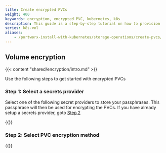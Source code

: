 ```yaml
---
title: Create encrypted PVCs
weight: 400
keywords: encryption, encrypted PVC, kubernetes, k8s
description: This guide is a step-by-step tutorial on how to provision encrypted PVCs with Portworx.
series: k8s-vol
aliases:
    - /portworx-install-with-kubernetes/storage-operations/create-pvcs/create-encrypted-pvcs/
---
```

## Volume encryption

{{< content "shared/encryption/intro.md" >}}

Use the following steps to get started with encrypted PVCs

### Step 1: Select a secrets provider

Select one of the following secret providers to store your passphrases. This passphrase will then be used for encrypting the PVCs. If you have already setup a secrets provider, goto [Step 2](#step-2-select-pvc-encryption-method)

{{<homelist series="key-management">}}

### Step 2: Select PVC encryption method

{{<homelist series2="k8s-pvc-enc">}}
